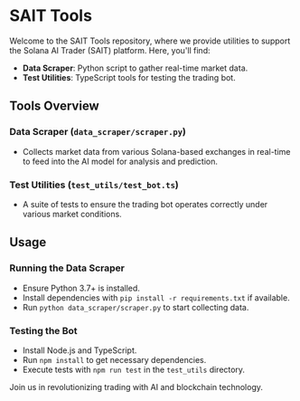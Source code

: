 # SAIT Tools

Welcome to the SAIT Tools repository, where we provide utilities to support the Solana AI Trader (SAIT) platform. Here, you'll find:

- **Data Scraper**: Python script to gather real-time market data.
- **Test Utilities**: TypeScript tools for testing the trading bot.

## Tools Overview

### Data Scraper (`data_scraper/scraper.py`)
- Collects market data from various Solana-based exchanges in real-time to feed into the AI model for analysis and prediction.

### Test Utilities (`test_utils/test_bot.ts`)
- A suite of tests to ensure the trading bot operates correctly under various market conditions.

## Usage

### Running the Data Scraper
- Ensure Python 3.7+ is installed.
- Install dependencies with `pip install -r requirements.txt` if available.
- Run `python data_scraper/scraper.py` to start collecting data.

### Testing the Bot
- Install Node.js and TypeScript.
- Run `npm install` to get necessary dependencies.
- Execute tests with `npm run test` in the `test_utils` directory.

Join us in revolutionizing trading with AI and blockchain technology.
